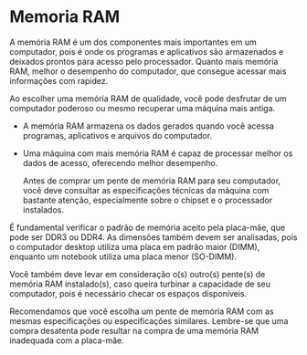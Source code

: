 # Memoria RAM

A memória RAM é um dos componentes mais importantes em um computador, pois é onde os programas e aplicativos são armazenados e deixados prontos para acesso pelo processador. Quanto mais memória RAM, melhor o desempenho do computador, que consegue acessar mais informações com rapidez.

Ao escolher uma memória RAM de qualidade, você pode desfrutar de um computador poderoso ou mesmo recuperar uma máquina mais antiga.

- A memória RAM armazena os dados gerados quando você acessa programas, aplicativos e arquivos do computador.

- Uma máquina com mais memória RAM é capaz de processar melhor os dados de acesso, oferecendo melhor desempenho.

  Antes de comprar um pente de memória RAM para seu computador, você deve consultar as especificações técnicas da máquina com bastante atenção, especialmente sobre o chipset e o processador instalados.

É fundamental verificar o padrão de memória aceito pela placa-mãe, que pode ser DDR3 ou DDR4. As dimensões também devem ser analisadas, pois o computador desktop utiliza uma placa em padrão maior (DIMM), enquanto um notebook utiliza uma placa menor (SO-DIMM).

Você também deve levar em consideração o(s) outro(s) pente(s) de memória RAM instalado(s), caso queira turbinar a capacidade de seu computador, pois é necessário checar os espaços disponíveis.

Recomendamos que você escolha um pente de memória RAM com as mesmas especificações ou especificações similares. Lembre-se que uma compra desatenta pode resultar na compra de uma memória RAM inadequada com a placa-mãe.